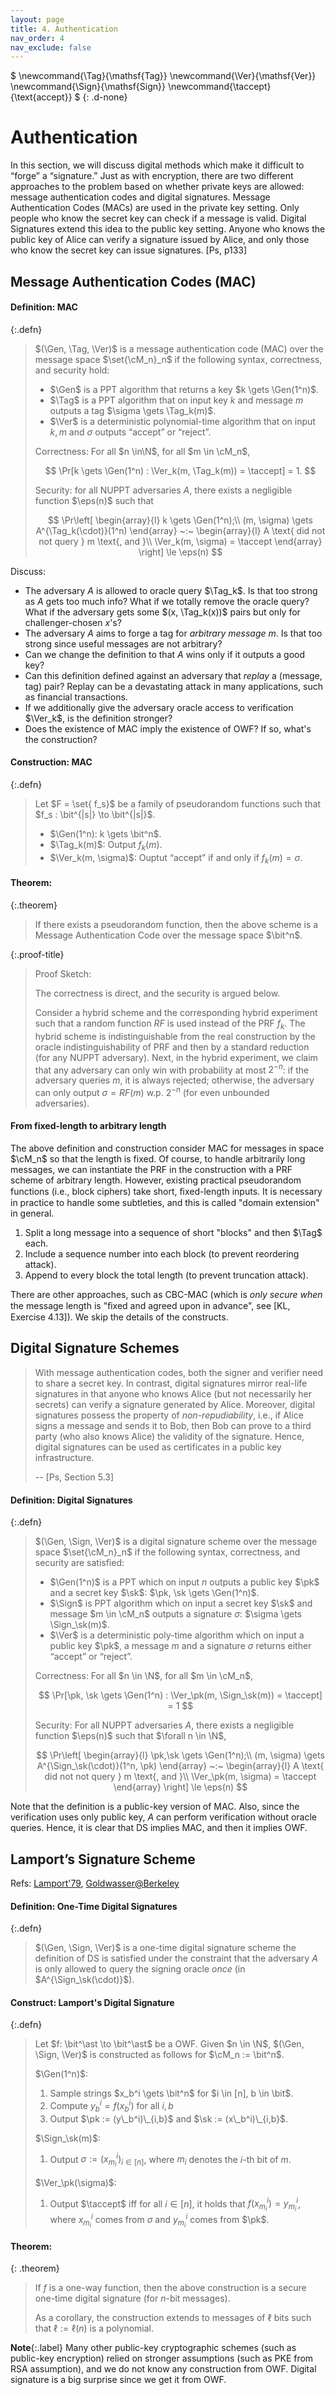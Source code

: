 ```yaml
---
layout: page
title: 4. Authentication
nav_order: 4
nav_exclude: false
---
```


$
\newcommand{\Tag}{\mathsf{Tag}}
\newcommand{\Ver}{\mathsf{Ver}}
\newcommand{\Sign}{\mathsf{Sign}}
\newcommand{\taccept}{\text{accept}}
$
{: .d-none}

Authentication
================

In this section, we will discuss digital methods which make
it difficult to “forge” a “signature.” Just as with encryption, there
are two different approaches to the problem based on whether
private keys are allowed: message authentication codes and digital
signatures. Message Authentication Codes (MACs) are used in
the private key setting. Only people who know the secret key
can check if a message is valid. Digital Signatures extend this
idea to the public key setting. Anyone who knows the public key
of Alice can verify a signature issued by Alice, and only those
who know the secret key can issue signatures. [Ps, p133]

Message Authentication Codes (MAC)
-------------------------

#### **Definition:** MAC

{:.defn}
> $(\Gen, \Tag, \Ver)$ is a message authentication code (MAC) over 
> the message space $\set{\cM_n}_n$ if the following syntax, correctness, and security hold:
> 
> - $\Gen$ is a PPT algorithm that returns a key $k \gets \Gen(1^n)$.
> - $\Tag$ is a PPT algorithm that on input key $k$ and message $m$ outputs a tag $\sigma \gets \Tag_k(m)$.
> - $\Ver$ is a deterministic polynomial-time algorithm that on input $k, m$ and $\sigma$ 
>   outputs “accept” or “reject”.
> 
> Correctness: For all $n \in\N$, for all $m \in \cM_n$,
> 
> $$
> \Pr[k \gets \Gen(1^n) : \Ver_k(m, \Tag_k(m)) = \taccept] = 1.
> $$
> 
> Security: for all NUPPT adversaries $A$, there exists a negligible function $\eps(n)$
> such that
> 
> $$
> \Pr\left[
> \begin{array}{l}
> k \gets \Gen(1^n);\\
> (m, \sigma) \gets A^{\Tag_k(\cdot)}(1^n)
> \end{array}
>  ~:~
> \begin{array}{l}
> A \text{ did not not query } m \text{, and }\\ 
> \Ver_k(m, \sigma) = \taccept
> \end{array}
> \right] \le \eps(n)
> $$

Discuss:

- The adversary $A$ is allowed to oracle query $\Tag_k$. Is that too strong as $A$ gets too much info? 
  What if we totally remove the oracle query?
  What if the adversary gets some $(x, \Tag_k(x))$ pairs but only for challenger-chosen $x$'s?
- The adversary $A$ aims to forge a tag for *arbitrary message* $m$. Is that too strong since useful messages are not arbitrary?
- Can we change the definition to that $A$ wins only if it outputs a good key?
- Can this definition defined against an adversary that *replay* a (message, tag) pair? 
  Replay can be a devastating attack in many applications, such as financial transactions.
- If we additionally give the adversary oracle access to verification $\Ver_k$, is the definition stronger?
- Does the existence of MAC imply the existence of OWF? If so, what's the construction?

#### **Construction:** MAC

{:.defn}
> Let $F = \set{ f_s}$ be a family of pseudorandom functions such that 
> $f_s : \bit^{|s|} \to \bit^{|s|}$.
> 
> - $\Gen(1^n): k \gets \bit^n$.
> - $\Tag_k(m)$: Output $f_k(m)$.
> - $\Ver_k(m, \sigma)$: Ouptut “accept” if and only if $f_k(m) = \sigma$.

#### **Theorem:**

{:.theorem}
> If there exists a pseudorandom function, then the above scheme is a 
> Message Authentication Code over the message space $\bit^n$.

{:.proof-title}
> Proof Sketch:
> 
> The correctness is direct, and the security is argued below.
> 
> Consider a hybrid scheme and the corresponding hybrid experiment such that
> a random function $RF$ is used instead of the PRF $f_k$.
> The hybrid scheme is indistinguishable from the real construction
> by the oracle indistinguishability of PRF and then by a standard reduction
> (for any NUPPT adversary).
> Next, in the hybrid experiment, we claim that any adversary 
> can only win with probability at most $2^{-n}$:
> if the adversary queries $m$, it is always rejected;
> otherwise, the adversary can only output $\sigma = RF(m)$ w.p. $2^{-n}$
> (for even unbounded adversaries).

#### From fixed-length to arbitrary length

The above definition and construction consider MAC for messages in space $\cM_n$ so that
the length is fixed.
Of course, to handle arbitrarily long messages,
we can instantiate the PRF in the construction with a PRF scheme of arbitrary length.
However, existing
practical pseudorandom functions (i.e., block ciphers) take short, ﬁxed-length inputs.
It is necessary in practice to handle some subtleties, and this is called "domain extension" in general.

1. Split a long message into a sequence of short "blocks" and then $\Tag$ each.
2. Include a sequence number into each block (to prevent reordering attack).
3. Append to every block the total length (to prevent truncation attack).

There are other approaches, such as CBC-MAC (which is *only secure when* 
the message length is "ﬁxed and agreed upon in advance", see [KL, Exercise 4.13]).
We skip the details of the constructs.

Digital Signature Schemes
-------------------------

> With message authentication codes, both the signer and verifier need to share a secret key.
> In contrast, digital signatures mirror real-life signatures in that anyone who knows Alice 
> (but not necessarily her secrets) can verify a signature generated by Alice.
> Moreover, digital signatures possess the property of *non-repudiability*, 
> i.e., if Alice signs a message and sends it to Bob, 
> then Bob can prove to a third party (who also knows Alice) the validity of the signature. 
> Hence, digital signatures can be used as certificates in a public key infrastructure.
> 
> -- [Ps, Section 5.3]

#### **Definition:** Digital Signatures

{:.defn}
> $(\Gen, \Sign, \Ver)$ is a digital signature scheme over the message space $\set{\cM_n}_n$ 
> if the following syntax, correctness, and security are satisfied:
> 
> - $\Gen(1^n)$ is a PPT which on input $n$ outputs a public key $\pk$ and a secret key $\sk$: $\pk, \sk \gets \Gen(1^n)$. 
> - $\Sign$ is PPT algorithm which on input a secret key $\sk$ and message $m \in \cM_n$ 
>   outputs a signature $\sigma$: $\sigma \gets \Sign_\sk(m)$.
> - $\Ver$ is a deterministic poly-time algorithm which on input a public key $\pk$, 
>   a message $m$ and a signature $\sigma$ returns either “accept” or “reject”.
> 
> Correctness:
> For all $n \in \N$, for all $m \in \cM_n$,
> 
> $$ 
> \Pr[\pk, \sk \gets \Gen(1^n) : \Ver_\pk(m, \Sign_\sk(m)) = \taccept] = 1
> $$
> 
> Security:
> For all NUPPT adversaries $A$, there exists a negligible function $\eps(n)$ such that
> $\forall n \in \N$,
> 
> $$
> \Pr\left[
> \begin{array}{l}
> \pk,\sk \gets \Gen(1^n);\\
> (m, \sigma) \gets A^{\Sign_\sk(\cdot)}(1^n, \pk)
> \end{array}
>  ~:~
> \begin{array}{l}
> A \text{ did not not query } m \text{, and }\\ 
> \Ver_\pk(m, \sigma) = \taccept
> \end{array}
> \right] \le \eps(n)
> $$

Note that the definition is a public-key version of MAC. 
Also, since the verification uses only public key, $A$ can perform verification without oracle queries.
Hence, it is clear that DS implies MAC, and then it implies OWF.

Lamport’s Signature Scheme
-------------------------

Refs: [Lamport'79](https://lamport.azurewebsites.net/pubs/dig-sig.pdf), [Goldwasser@Berkeley](https://inst.eecs.berkeley.edu/~cs276/fa20/slides/lec12.pdf)

#### **Definition:** One-Time Digital Signatures

{:.defn}
> $(\Gen, \Sign, \Ver)$ is a one-time digital signature scheme 
> the definition of DS is satisfied under the constraint that the adversary $A$ 
> is only allowed to query the signing oracle *once* (in $A^{\Sign_\sk(\cdot)}$).

#### **Construct:** Lamport's Digital Signature

{:.defn}
> Let $f: \bit^\ast \to \bit^\ast$ be a OWF.
> Given $n \in \N$, $(\Gen, \Sign, \Ver)$ is constructed as follows for $\cM_n := \bit^n$.
> 
> $\Gen(1^n)$:
> 
> 1. Sample strings $x_b^i \gets \bit^n$ for $i \in [n], b \in \bit$.
> 2. Compute $y_b^i = f(x_b^i)$ for all $i, b$
> 3. Output $\pk := (y\_b^i)\_{i,b}$ and $\sk := (x\_b^i)\_{i,b}$.
> 
> $\Sign_\sk(m)$:
> 
> 1. Output $\sigma := (x_{m_i}^i)_{i\in[n]}$, where $m_i$ denotes the $i$-th bit of $m$.
> 
> $\Ver_\pk(\sigma)$:
> 
> 1. Output $\taccept$ iff for all $i \in [n]$, it holds that
>    $f(x_{m_i}^i) = y_{m_i}^i$, where $x_{m_i}^i$ comes from $\sigma$ and $y_{m_i}^i$ comes from $\pk$.

#### **Theorem:**

{: .theorem}
> If $f$ is a one-way function, then the above construction is a secure one-time digital signature
> (for $n$-bit messages).
> 
> As a corollary, the construction extends to messages of $\ell$ bits such that
> $\ell := \ell(n)$ is a polynomial.

**Note**{:.label}
Many other public-key cryptographic schemes (such as public-key encryption)
relied on stronger assumptions (such as PKE from RSA assumption), 
and we do not know any construction from OWF.
Digital signature is a big surprise since we get it from OWF.
